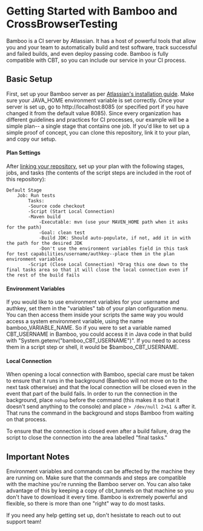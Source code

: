 # Getting Started with Bamboo and CrossBrowserTesting

Bamboo is a CI server by Atlassian. It has a host of powerful tools that allow you and your team to automatically build and test software, track successful and failed builds, and even deploy passing code. Bamboo is fully compatible with CBT, so you can include our service in your CI process.

## Basic Setup
First, set up your Bamboo server as per [Atlassian's installation guide](https://confluence.atlassian.com/bamboo/bamboo-installation-guide-289276785.html). Make sure your JAVA_HOME environment variable is set correctly.
Once your server is set up, go to http://localhost:8085 (or specified port if you have changed it from the default value 8085). Since every organization has different guidelines and practices for CI processes, our example will be a simple plan-- a single stage that contains one job. If you'd like to set up a simple proof of concept, you can clone this repository, link it to your plan, and copy our setup.

#### Plan Settings

After [linking your repository](https://confluence.atlassian.com/bamboo/linking-to-source-code-repositories-671089223.html), set up your plan with the following stages, jobs, and tasks (the contents of the script steps are included in the root of this repository):
```
Default Stage
	Job: Run tests
		Tasks:
		-Source code checkout
		-Script (Start Local Connection) 
		-Maven build
			-Executable: mvn (use your MAVEN_HOME path when it asks for the path)
			-Goal: clean test
			-Build JDK: Should auto-populate, if not, add it in with the path for the desired JDK
			-Don't use the environment variables field in this task for test capabilities/username/authkey--place them in the plan environment variables
		-Script (Close Local Connection) *Drag this one down to the final tasks area so that it will close the local connection even if the rest of the build fails
```

#### Environment Variables

If you would like to use environment variables for your username and authkey, set them in the "variables" tab of your plan configuration menu. You can then access them inside your scripts the same way you would access a system environment variable, using the name bamboo_VARIABLE_NAME. So if you were to set a variable named CBT_USERNAME in Bamboo, you could access it in Java code in that build with "System.getenv("bamboo_CBT_USERNAME")". If you need to access them in a script step or shell, it would be $bamboo_CBT_USERNAME.

#### Local Connection

When opening a local connection with Bamboo, special care must be taken to ensure that it runs in the background (Bamboo will not move on to the next task otherwise) and that the local connection will be closed even in the event that part of the build fails. In order to run the connection in the background, place `nohup` before the command (this makes it so that it doesn't send anything to the console) and place `> /dev/null 2>&1 &` after it. That runs the command in the background and stops Bamboo from waiting on that process.

To ensure that the connection is closed even after a build failure, drag the script to close the connection into the area labelled "final tasks."

## Important Notes

Environment variables and commands can be affected by the machine they are running on. Make sure that the commands and steps are compatible with the machine you're running the Bamboo server on. You can also take advantage of this by keeping a copy of cbt_tunnels on that machine so you don't have to download it every time. Bamboo is extremely powerful and flexible, so there is more than one "right" way to do most tasks.

If you need any help getting set up, don't hesistate to reach out to out support team!
